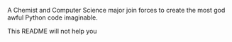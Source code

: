 A Chemist and Computer Science major join forces to create the most god awful Python code imaginable.

This README will not help you
